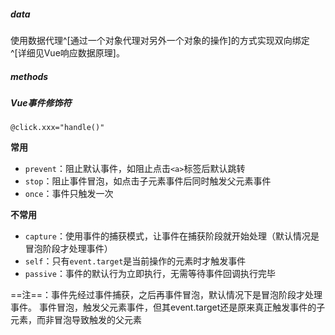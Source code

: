 ##### data
使用数据代理^[通过一个对象代理对另外一个对象的操作]的方式实现双向绑定^[详细见Vue响应数据原理]。

##### methods
##### Vue事件修饰符
`@click.xxx="handle()"`

**常用**
- `prevent`：阻止默认事件，如阻止点击`<a>`标签后默认跳转
- `stop`：阻止事件冒泡，如点击子元素事件后同时触发父元素事件
- `once`：事件只触发一次

**不常用**
- `capture`：使用事件的捕获模式，让事件在捕获阶段就开始处理（默认情况是冒泡阶段才处理事件）
- `self`：只有`event.target`是当前操作的元素时才触发事件
- `passive`：事件的默认行为立即执行，无需等待事件回调执行完毕

==注==：事件先经过事件捕获，之后再事件冒泡，默认情况下是冒泡阶段才处理事件。
事件冒泡，触发父元素事件，但其event.target还是原来真正触发事件的子元素，而非冒泡导致触发的父元素